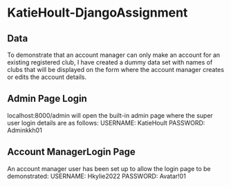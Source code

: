 # KatieHoult-DjangoAssignment

## Data
To demonstrate that an account manager can only make an account for an existing registered club, I have created a dummy data set with names of clubs that will be displayed on the form where the account manager creates or edits the account details.

## Admin Page Login
localhost:8000/admin will open the built-in admin page where the super user login details are as follows:
USERNAME: KatieHoult
PASSWORD: Adminkkh01

## Account ManagerLogin Page
An account manager user has been set up to allow the login page to be demonstrated:
USERNAME: Hkylie2022
PASSWORD: Avatar!01

